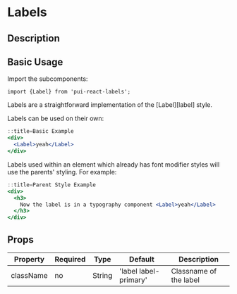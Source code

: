 # Labels

## Description

## Basic Usage

Import the subcomponents:

```
import {Label} from 'pui-react-labels';
```

Labels are a straightforward implementation of the [Label][label] style.

Labels can be used on their own:

```jsx
::title=Basic Example
<div>
  <Label>yeah</Label>
</div>
```

Labels used within an element which already has font modifier styles will use
the parents' styling. For example:

```jsx
::title=Parent Style Example
<div>
  <h3>
    Now the label is in a typography component <Label>yeah</Label>
  </h3>
</div>
```

## Props

Property | Required | Type | Default | Description
---------|----------|------|---------|------------
className | no | String | 'label label-primary' | Classname of the label
